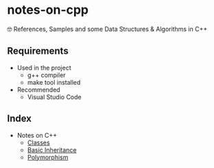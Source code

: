 # notes-on-cpp
🤓 References, Samples and some Data Structures & Algorithms in C++

## Requirements
- Used in the project
	- g++ compiler
	- make tool installed
- Recommended
	- Visual Studio Code

## Index

- Notes on C++
	- [Classes](https://github.com/estebanborai/dsa-cpp/tree/master/src/misc/credit_card)
	- [Basic Inheritance](https://github.com/estebanborai/dsa-cpp/tree/master/src/misc/class_inheritance)
	- [Polymorphism](https://github.com/estebanborai/dsa-cpp/tree/master/src/misc/polymorphism)
